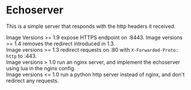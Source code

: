 # Echoserver

This is a simple server that responds with the http headers it received.

Image Versions >= 1.9 expose HTTPS endpoint on :8443.
Image versions >= 1.4 removes the redirect introduced in 1.3.  
Image versions >= 1.3 redirect requests on :80 with `X-Forwarded-Proto: http` to :443.  
Image versions > 1.0 run an nginx server, and implement the echoserver using lua in the nginx config.  
Image versions <= 1.0 run a python http server instead of nginx, and don't redirect any requests.
